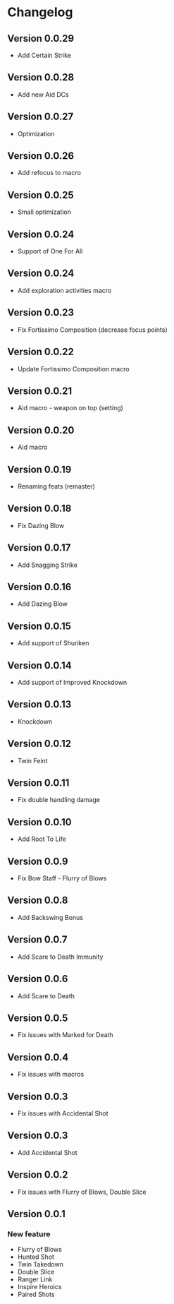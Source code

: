 # Changelog

## Version 0.0.29
- Add Certain Strike

## Version 0.0.28
- Add new Aid DCs

## Version 0.0.27
- Optimization

## Version 0.0.26
- Add refocus to macro

## Version 0.0.25
- Small optimization

## Version 0.0.24
- Support of One For All

## Version 0.0.24
- Add exploration activities macro

## Version 0.0.23
- Fix Fortissimo Composition (decrease focus points)

## Version 0.0.22
- Update Fortissimo Composition macro

## Version 0.0.21
- Aid macro - weapon on top (setting)

## Version 0.0.20
- Aid macro

## Version 0.0.19
- Renaming feats (remaster)

## Version 0.0.18
- Fix Dazing Blow

## Version 0.0.17
- Add Snagging Strike

## Version 0.0.16
- Add Dazing Blow

## Version 0.0.15

- Add support of Shuriken

## Version 0.0.14

- Add support of Improved Knockdown

## Version 0.0.13

- Knockdown

## Version 0.0.12

- Twin Feint

## Version 0.0.11

- Fix double handling damage

## Version 0.0.10

- Add Root To Life

## Version 0.0.9

- Fix Bow Staff - Flurry of Blows

## Version 0.0.8

- Add Backswing Bonus

## Version 0.0.7

- Add Scare to Death Immunity

## Version 0.0.6

- Add Scare to Death

## Version 0.0.5

- Fix issues with Marked for Death

## Version 0.0.4

- Fix issues with macros

## Version 0.0.3

- Fix issues with Accidental Shot

## Version 0.0.3

- Add Accidental Shot

## Version 0.0.2

- Fix issues with Flurry of Blows, Double Slice

## Version 0.0.1

### New feature
- Flurry of Blows
- Hunted Shot
- Twin Takedown
- Double Slice
- Ranger Link
- Inspire Heroics
- Paired Shots